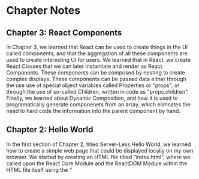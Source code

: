 # Chapter Notes

## Chapter 3: React Components

In Chapter 3, we learned that React can be used to create things in the UI called components, and that the aggregation of all these components are used to create interesting UI for users.  We learned that in React, we create React Classes that we can later instantiate and render as React Components.  These components can be composed by nesting to create complex displays.  These components can be passed data either through the use use of special object variables called Properties or "props", or through the use of so-called Children, written in code as "props.children".  Finally, we learned about Dynamic Composition, and how it is used to programatically generate componenets from an array, which elimnates the need to hard code the information into the parent component by hand.  

## Chapter 2: Hello World

In the first section of Chapter 2, titled Server-Less Hello World, we learned how to create a simple web page that could be displayed locally on my own browser.  We started by creating an HTML file titled “index.html”, where we called upon the React Core Module and the ReactDOM Module within the HTML file itself using the “<script>” tags.  The React elements are JavaScript objects that can create and then render things we want to display on the web page, which we used within a “<div>” to display “Hello World!” in the browser.  

For the next section, titled JSX, we learned that React has a markup language similar to HTML called JSX, which is short for JavaScript XML.  We learned that we can include JSX within out HTML file, and then use a compiler called Babel to take JSX snippets and transform then into regular JavaScript, which is important because the JS engine in browsers don’t understand JSX.  Once translated, we can then create things we want to display and render them using React elements.  

Section three, titled Project Setup introduces us to nvm and npm.  We learned how to use Node Version Manager, or “nvm”, to install Node.js, and that it can be used to switch between different versions of Node.js.  In addition, we learned how to initialize a project in its own directory using Node Package Manager, or “npm”, and that it’s important to do this for each project.  Initializing npm for each project means that for all packages used for a particular project, their versions remain localized and specific, such that they won’t interfere with other projects on the same computer in different directories.  We then used npm in the terminal to install Express.  

![ch03](/readme_images/Ch03.png)
